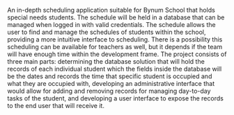 An in-depth scheduling application suitable for Bynum School that holds special needs students. The schedule will be held in a database that can be managed when logged in with valid credentials. 
The schedule allows the user to find and manage the schedules of students within the school, providing a more intuitive interface to scheduling. There is a possibility this scheduling can be available for teachers as well, but it depends if the team will have enough time 
within the development frame. The project consists of three main parts: determining the database solution that will hold the records of each individual student which the fields inside the database will be the dates and records the time that specific student is occupied 
and what they are occupied with, developing an administrative interface that would allow for adding and removing records for managing day-to-day tasks of the student, and developing a user interface to expose the records to the end user that will receive it. 
